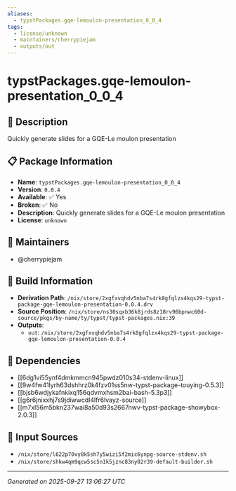```yaml
---
aliases:
  - typstPackages.gqe-lemoulon-presentation_0_0_4
tags:
  - license/unknown
  - maintainers/cherrypiejam
  - outputs/out
---
```


# typstPackages.gqe-lemoulon-presentation_0_0_4

## 📝 Description

Quickly generate slides for a GQE-Le moulon presentation

## 📋 Package Information

- **Name**: `typstPackages.gqe-lemoulon-presentation_0_0_4`
- **Version**: `0.0.4`
- **Available**: ✅ Yes
- **Broken**: ✅ No
- **Description**: Quickly generate slides for a GQE-Le moulon presentation
- **License**: `unknown`
## 👥 Maintainers

- @cherrypiejam


## 🔧 Build Information

- **Derivation Path**: `/nix/store/2xgfxvqhdv5nba7s4rk8gfqlzx4kqs29-typst-package-gqe-lemoulon-presentation-0.0.4.drv`
- **Source Position**: `/nix/store/ns30sqxb36k8jrds8z18rv96bpnwc60d-source/pkgs/by-name/ty/typst/typst-packages.nix:39`
- **Outputs**:
  - `out`:  `/nix/store/2xgfxvqhdv5nba7s4rk8gfqlzx4kqs29-typst-package-gqe-lemoulon-presentation-0.0.4`

## 🔗 Dependencies

- [[6dg1vi55ynf4dmkmmcn945pwdz010s34-stdenv-linux]]
- [[9w4fw41lyrh63dshhrz0k4fzv01ss5nw-typst-package-touying-0.5.3]]
- [[bjsb6wdjykafnkixq156qdvmxhsm2bai-bash-5.3p3]]
- [[g6r6jnixxhj7s9jdiwwcdl4lfr6lvayz-source]]
- [[m7xl56m5bkn237wai8a50d93s2667nwv-typst-package-showybox-2.0.3]]

## 📁 Input Sources

- `/nix/store/l622p70vy8k5sh7y5wizi5f2mic6ynpg-source-stdenv.sh`
- `/nix/store/shkw4qm9qcw5sc5n1k5jznc83ny02r39-default-builder.sh`

---
*Generated on 2025-09-27 13:06:27 UTC*
